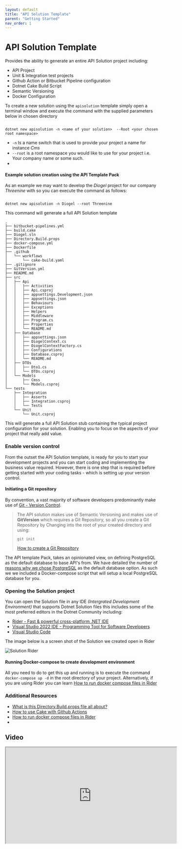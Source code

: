 ```yaml
---
layout: default
title: "API Solution Template"
parent: "Getting Started"
nav_order: 1
---
```

# API Solution Template

Provides the ability to generate an entire API Solution project including:

- API Project
- Unit & Integration test projects
- Github Action or Bitbucket Pipeline configuration
- Dotnet Cake Build Script
- Semantic Versioning
- Docker Configuration

To create a new solution using the `apisolution` template simply open a terminal window and execute the command with the supplied parameters below in chosen directory

```shell

dotnet new apisolution -n <name of your solution>  --Root <your chosen root namespace>

````

- `-n`  Is a name switch that is used to provide your project a name for instance _Cms_
- `--root` is a root namespace you would like to use for your project i.e. Your company name or some such.   
- 

#### Example solution creation using the API Template Pack

As an example we may want to develop the _Diogel_ project for our company _Threenine_ with so you can execute the command as follows:

```shell

dotnet new apisolution -n Diogel --root Threenine

```

This command will generate a full API Solution template 

```shell
.
├── bitbucket-pipelines.yml
├── build.cake
├── Diogel.sln
├── Directory.Build.props
├── docker-compose.yml
├── Dockerfile
├── .github
│   └── workflows
│       └── cake-build.yaml
├── .gitignore
├── GitVersion.yml
├── README.md
├── src
│   ├── Api
│   │   ├── Activities
│   │   ├── Api.csproj
│   │   ├── appsettings.Development.json
│   │   ├── appsettings.json
│   │   ├── Behaviours
│   │   ├── Exceptions
│   │   ├── Helpers
│   │   ├── Middleware
│   │   ├── Program.cs
│   │   ├── Properties
│   │   └── README.md
│   ├── Database
│   │   ├── appsettings.json
│   │   ├── DiogelContext.cs
│   │   ├── DiogelContextFactory.cs
│   │   ├── Configurations
│   │   ├── Database.csproj
│   │   └── README.md
│   ├── DTOs
│   │   ├── Dto1.cs
│   │   └── DTOs.csproj
│   └── Models
│       ├── Cmss
│       └── Models.csproj
└── tests
    ├── Integration
    │   ├── Asserts
    │   ├── Integration.csproj
    │   └── Tests
    └── Unit
        └── Unit.csproj

```

This will generate a full API Solution stub containing the typical project configuration for your solution. Enabling you to focus on the aspects of your project that really add value.


### Enable version control

From the outset the API Solution template, is ready for you to start your development projects and you can start coding and implementing the business value required. However, there is one step that is required before getting started with your coding tasks - which is setting up your version control. 

#### Initiating a Git repository

By convention, a vast majority of software developers predominantly make use of [Git - Version Control](https://geekiam.io/what-is-git "What is Git - geekiam.io"). 


> The API solution makes use of Semantic Versioning and makes use of **GitVersion** which requires a Git Repository, so all you create a Git Repository by Changing into the root of your created directory and using:
> 
> `git init` 
> 
> [How to create a Git Repository](https://geekiam.io/how-to-create-git-repository "How To Create A Git Repository - geekiam.io")

The API template Pack, takes an opinionated view, on defining PostgreSQL as the default database to base API's from. We have detailed the number of [reasons why we chose PostgreSQL](../../knowledge/postgres "Why use PostgreSQL for your database - API Template Pack") as the default database option.   As such we we included a Docker-compose script that will setup a local PostgreSQL database for you.

### Opening the Solution project

You can open the Solution file in any IDE _(Intergrated Development Environment)_ that supports Dotnet Solution files this includes some of the most preferred editors in the Dotnet Community including:
* [Rider - Fast & powerful cross-platform .NET IDE](https://www.jetbrains.com/rider/ "Jetbrains Rider")
* [Visual Studio 2022 IDE - Programming Tool for Software Developers](https://visualstudio.microsoft.com/vs/ "Microsoft Visual Studio")
* [Visual Studio Code](https://code.visualstudio.com/)

The image below is a screen shot of the Solution we created open in Rider

![Solution Rider](../../../assets/images/solution-view.png)

#### Running Docker-compose to create development environment

All you need to do to get this up and running is to execute the command `docker-compose up -d` in the root directory of your project.  Alternatively, if you are using Rider you can learn [How to run docker compose files in Rider](https://garywoodfine.com/how-to-run-docker-compose-files-in-rider "How to run docker compose files in Rider - Gary Woodfine")

### Additional Resources
* [What is this Directory.Build.props file all about?](https://garywoodfine.com/what-is-this-directory-build-props-file-all-about/ "What is this Directory.Build.props file all about? - Gary Woodfine")
* [How to use Cake with Github Actions](https://garywoodfine.com/how-to-use-cake-with-github-actions/ "
  How to use Cake with Github Actions - Gary Woodfine")
* [How to run docker compose files in Rider](https://garywoodfine.com/how-to-run-docker-compose-files-in-rider/ "How to run docker compose files in Rider - Gary Woodfine")
* 

## Video

<iframe id="odysee-iframe" width="560" height="315" src="https://odysee.com/$/embed/api-solution-template/fa90baa0bca9de8d7d480b66118c62220086098c?r=DUjCQUL6MekhtSGNTPSWv8Ek7S28w12a" allowfullscreen></iframe>